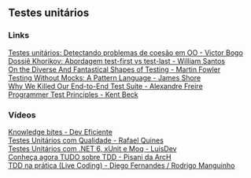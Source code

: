 ## Testes unitários

### Links
[Testes unitários: Detectando problemas de coesão em OO - Victor Bogo](https://engineering.contaazul.com/testes-unit%C3%A1rios-detectando-problemas-de-coes%C3%A3o-em-oo-5204fc5f7e5b)\
[Dossiê Khorikov: Abordagem test-first vs test-last - William Santos](https://dev.to/wsantosdev/dossie-khorikov-abordagem-test-first-vs-test-last-7g5)\
[On the Diverse And Fantastical Shapes of Testing - Martin Fowler](https://martinfowler.com/articles/2021-test-shapes.html)\
[Testing Without Mocks: A Pattern Language - James Shore](https://www.jamesshore.com/v2/projects/nullables/testing-without-mocks)\
[Why We Killed Our End-to-End Test Suite - Alexandre Freire](https://building.nubank.com.br/why-we-killed-our-end-to-end-test-suite)\
[Programmer Test Principles - Kent Beck](https://medium.com/@kentbeck_7670/programmer-test-principles-d01c064d7934)

### Vídeos
[Knowledge bites - Dev Eficiente](https://www.youtube.com/playlist?list=PLVHlvMRWE0Y7Y6o1VpwJIvweK4qnE4xNV)\
[Testes Unitários com Qualidade - Rafael Quines](https://www.youtube.com/watch?v=DH7F-axOrFU)\
[Testes Unitários com .NET 6, xUnit e Moq - LuisDev](https://www.youtube.com/watch?v=5xT3YZGCfD8)\
[Conheça agora TUDO sobre TDD - Pisani da ArcH](https://www.youtube.com/watch?v=kl4R7PDoF8Y)\
[TDD na prática (Live Coding) - Diego Fernandes / Rodrigo Manguinho](https://www.youtube.com/watch?v=sg1zFpNM5Jw)

